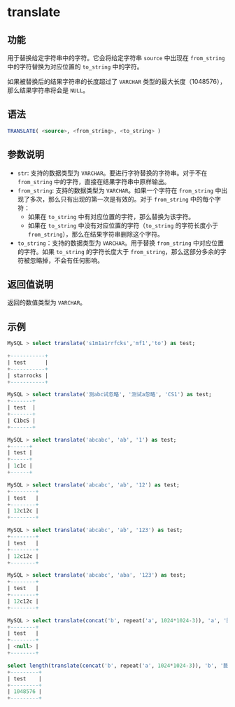 # translate

## 功能

用于替换给定字符串中的字符。它会将给定字符串 `source` 中出现在 `from_string` 中的字符替换为对应位置的 `to_string` 中的字符。

如果被替换后的结果字符串的长度超过了 `VARCHAR` 类型的最大长度（1048576），那么结果字符串将会是 `NULL`。

## 语法

```SQL
TRANSLATE( <source>, <from_string>, <to_string> )
```

## 参数说明

- `str`: 支持的数据类型为 `VARCHAR`。要进行字符替换的字符串。对于不在 `from_string` 中的字符，直接在结果字符串中原样输出。
- `from_string`: 支持的数据类型为 `VARCHAR`。如果一个字符在 `from_string` 中出现了多次，那么只有出现的第一次是有效的。对于 `from_string` 中的每个字符：
  - 如果在 `to_string` 中有对应位置的字符，那么替换为该字符。
  - 如果在 `to_string` 中没有对应位置的字符（`to_string` 的字符长度小于 `from_string`），那么在结果字符串删除这个字符。
- `to_string`：支持的数据类型为 `VARCHAR`。用于替换 `from_string` 中对应位置的字符。如果 `to_string` 的字符长度大于 `from_string`，那么这部分多余的字符被忽略掉，不会有任何影响。

## 返回值说明

返回的数值类型为 `VARCHAR`。

## 示例

```SQL
MySQL > select translate('s1m1a1rrfcks','mf1','to') as test;

+-----------+
| test      |
+-----------+
| starrocks |
+-----------+

MySQL > select translate('测abc试忽略', '测试a忽略', 'CS1') as test;
+-------+
| test  |
+-------+
| C1bcS |
+-------+

MySQL > select translate('abcabc', 'ab', '1') as test;
+------+
| test |
+------+
| 1c1c |
+------+

MySQL > select translate('abcabc', 'ab', '12') as test;
+--------+
| test   |
+--------+
| 12c12c |
+--------+

MySQL > select translate('abcabc', 'ab', '123') as test;
+--------+
| test   |
+--------+
| 12c12c |
+--------+

MySQL > select translate('abcabc', 'aba', '123') as test;
+--------+
| test   |
+--------+
| 12c12c |
+--------+

MySQL > select translate(concat('b', repeat('a', 1024*1024-3)), 'a', '膨') as test;
+--------+
| test   |
+--------+
| <null> |
+--------+

select length(translate(concat('b', repeat('a', 1024*1024-3)), 'b', '膨')) as test
+---------+
| test    |
+---------+
| 1048576 |
+---------+

```

